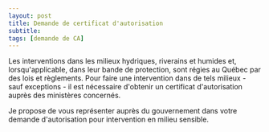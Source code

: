 ```yaml
---
layout: post
title: Demande de certificat d'autorisation
subtitle:
tags: [demande de CA]
---
```


Les interventions dans les milieux hydriques, riverains et humides et, lorsqu'applicable, dans leur bande de protection, sont régies au Québec par des lois et règlements. Pour faire une intervention dans de tels milieux - sauf exceptions - il est nécessaire d'obtenir un certificat d'autorisation auprès des ministères concernés. 

Je propose de vous représenter auprès du gouvernement dans votre demande d'autorisation pour intervention en milieu sensible. 
